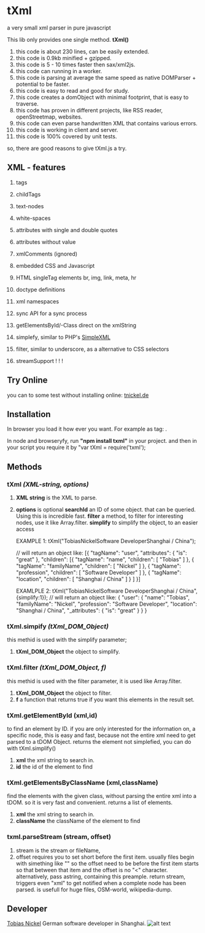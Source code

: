 # tXml
a very small xml parser in pure javascript

This lib only provides one single method. **tXml()**

1. this code is about 230 lines, can be easily extended. 
2. this code is 0.9kb minified + gzipped.
3. this code is 5 - 10 times faster then sax/xml2js.
4. this code can running in a worker.
5. this code is parsing at average the same speed as native DOMParser + potential to be faster.
6. this code is easy to read and good for study. 
7. this code creates a domObject with minimal footprint, that is easy to traverse.
8. this code has proven in different projects, like RSS reader, openStreetmap, websites.
9. this code can even parse handwritten XML that contains various errors.
10. this code is working in client and server.
11. this code is 100% covered by unit tests.
  
so, there are good reasons to give tXml.js a try. 

## XML - features
  1. tags
  2. childTags
  3. text-nodes
  4. white-spaces
  5. attributes with single and double quotes
  6. attributes without value
  7. xmlComments (ignored)
  8. embedded CSS and Javascript
  9. HTML singleTag elements br, img, link, meta, hr
  10. doctype definitions
  11. xml namespaces
  12. sync API for a sync process
  13. getElementsById/-Class direct on the xmlString 
  14. simplefy, similar to PHP's [SimpleXML](http://php.net/manual/en/book.simplexml.php)
  15. filter, similar to underscore, as a alternative to CSS selectors
  
  16. streamSupport ! ! !

## Try Online
you can to some test without installing online: [tnickel.de](http://tnickel.de/2017/04/02/txml-online/)

## Installation
In browser you load it how ever you want. For example as tag: <script src="tXml.js"></script>.

In node and browseryfy, run **"npm install txml"** in your project.
and then in your script you require it by "var tXml = require('txml');

## Methods

### **tXml** *(XML-string, options)*
1. **XML string** is the XML to parse.
2. **options** is optional 
		**searchId** an ID of some object. that can be queried. Using this is incredible fast. 
		**filter** a method, to filter for interesting nodes, use it like Array.filter.
		**simplify** to simplify the object, to an easier access
		
	
	EXAMPLE 1: tXml("<user is='great'><name>Tobias</name><familyName>Nickel</familyName><profession>Software Developer</profession><location>Shanghai / China</location></user>");

	// will return an object like: 
	[{
		"tagName": "user",
		"attributes": {
			"is": "great"
		},
		"children": [{
				"tagName": "name",
				"children": [ "Tobias" ]
			}, {
				"tagName": "familyName",
				"children": [ "Nickel" ]
			}, {
				"tagName": "profession",
				"children": [ "Software Developer" ]
			}, {
				"tagName": "location",
				"children": [ "Shanghai / China" ]
			}
		]
	}]	
		
		
	EXAMLPLE 2: tXml("<user is='great'><name>Tobias</name><familyName>Nickel</familyName><profession>Software Developer</profession><location>Shanghai / China</location></user>",{simplify:1});
	// will return an object like: 
	{
		"user": {
			"name": "Tobias",
			"familyName": "Nickel",
			"profession": "Software Developer",
			"location": "Shanghai / China",
			"_attributes": {
				"is": "great"
			}
		}
	}

### **tXml.simpify** *(tXml_DOM_Object)* 
this methid is used with the simplify parameter;
1. **tXml_DOM_Object** the object to simplify.

### **tXml.filter** *(tXml_DOM_Object, f)* 
this methid is used with the filter parameter, it is used like Array.filter.
1. **tXml_DOM_Object** the object to filter.
2. **f** a function that returns true if you want this elements in the result set.

### **tXml.getElementById** (xml,id) 
to find an element by ID. if you are only interested for the information on, a specific node, this is easy and fast, because not the entire xml need to get parsed to a tDOM Object. returns the element not simplefied, you can do with tXml.simplify()
1. **xml** the xml string to search in.
2. **id** the id of the element to find


### **tXml.getElementsByClassName** (xml,className) 
find the elements with the given class, without parsing the entire xml into a tDOM. so it is very fast and convenient. returns a list of elements. 
1. **xml** the xml string to search in.
2. **className** the className of the element to find


### **txml.parseStream** (stream, offset)
1. stream is the stream or fileName, 
2. offset requires you to set short before the first item.
		usually files begin with simething like "<!DOCTYPE osm><osm>"
		so the offset need to be before the first item starts so that 
		between that item and the offset is no "<" character.
		alternatively, pass astring, containing this preample.
return stream, triggers even "xml" to get notified when a complete node has been parsed.
is usefull for huge files, OSM-world, wikipedia-dump.




## Developer
[Tobias Nickel](http://tnickel.de/) German software developer in Shanghai. 
![alt text](https://avatars1.githubusercontent.com/u/4189801?s=150) 
